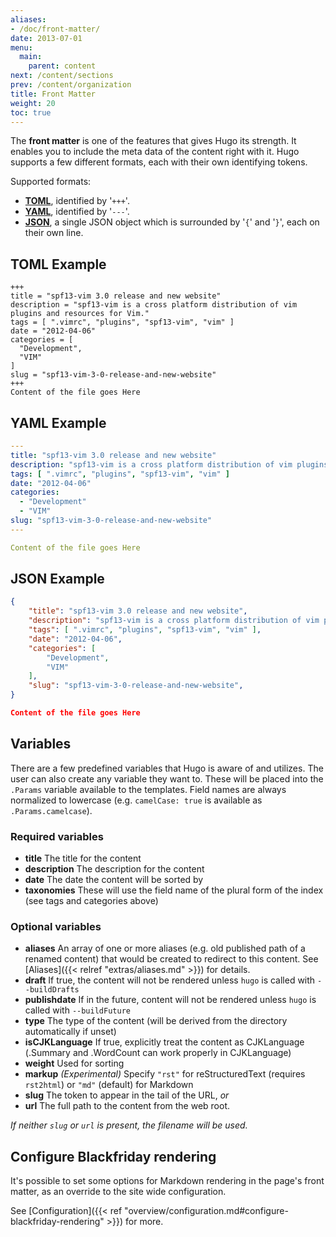 ```yaml
---
aliases:
- /doc/front-matter/
date: 2013-07-01
menu:
  main:
    parent: content
next: /content/sections
prev: /content/organization
title: Front Matter
weight: 20
toc: true
---
```


The **front matter** is one of the features that gives Hugo its strength. It enables
you to include the meta data of the content right with it. Hugo supports a few
different formats, each with their own identifying tokens.

Supported formats:

  * **[TOML][]**, identified by '`+++`'.
  * **[YAML][]**, identified by '`---`'.
  * **[JSON][]**, a single JSON object which is surrounded by '`{`' and '`}`', each on their own line.

[TOML]: https://github.com/toml-lang/toml "Tom's Obvious, Minimal Language"
[YAML]: http://www.yaml.org/ "YAML Ain't Markup Language"
[JSON]: http://www.json.org/ "JavaScript Object Notation"

## TOML Example

<pre><code class="language-toml">+++
title = "spf13-vim 3.0 release and new website"
description = "spf13-vim is a cross platform distribution of vim plugins and resources for Vim."
tags = [ ".vimrc", "plugins", "spf13-vim", "vim" ]
date = "2012-04-06"
categories = [
  "Development",
  "VIM"
]
slug = "spf13-vim-3-0-release-and-new-website"
+++
</code><code class="language-markdown">Content of the file goes Here
</code></pre>

## YAML Example

```yaml
---
title: "spf13-vim 3.0 release and new website"
description: "spf13-vim is a cross platform distribution of vim plugins and resources for Vim."
tags: [ ".vimrc", "plugins", "spf13-vim", "vim" ]
date: "2012-04-06"
categories:
  - "Development"
  - "VIM"
slug: "spf13-vim-3-0-release-and-new-website"
---

Content of the file goes Here
```

## JSON Example

```json
{
    "title": "spf13-vim 3.0 release and new website",
    "description": "spf13-vim is a cross platform distribution of vim plugins and resources for Vim.",
    "tags": [ ".vimrc", "plugins", "spf13-vim", "vim" ],
    "date": "2012-04-06",
    "categories": [
        "Development",
        "VIM"
    ],
    "slug": "spf13-vim-3-0-release-and-new-website",
}

Content of the file goes Here
```

## Variables

There are a few predefined variables that Hugo is aware of and utilizes. The user can also create
any variable they want to. These will be placed into the `.Params` variable available to the templates.
Field names are always normalized to lowercase (e.g. `camelCase: true` is available as `.Params.camelcase`).

### Required variables

* **title** The title for the content
* **description** The description for the content
* **date** The date the content will be sorted by
* **taxonomies** These will use the field name of the plural form of the index (see tags and categories above)

### Optional variables

* **aliases** An array of one or more aliases
              (e.g. old published path of a renamed content)
              that would be created to redirect to this content.
              See [Aliases]({{< relref "extras/aliases.md" >}}) for details.
* **draft** If true, the content will not be rendered unless `hugo` is called with `--buildDrafts`
* **publishdate** If in the future, content will not be rendered unless `hugo` is called with `--buildFuture`
* **type** The type of the content (will be derived from the directory automatically if unset)
* **isCJKLanguage** If true, explicitly treat the content as CJKLanguage (.Summary and .WordCount can work properly in CJKLanguage)
* **weight** Used for sorting
* **markup** *(Experimental)* Specify `"rst"` for reStructuredText (requires
            `rst2html`) or `"md"` (default) for Markdown
* **slug** The token to appear in the tail of the URL,
   *or*<br>
* **url** The full path to the content from the web root.<br>

*If neither `slug` or `url` is present, the filename will be used.*

## Configure Blackfriday rendering

It's possible to set some options for Markdown rendering in the page's front matter, as an override to the site wide configuration.

See [Configuration]({{< ref "overview/configuration.md#configure-blackfriday-rendering" >}}) for more.

